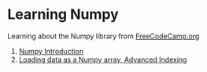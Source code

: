 # Learning Numpy
Learning about the Numpy library from [FreeCodeCamp.org](https://www.freecodecamp.org/learn)
1. [Numpy Introduction](https://github.com/Sniggdhaa/Learning-Numpy/blob/main/Numpy_introduction.ipynb)
2. [Loading data as a Numpy array, Advanced Indexing](https://github.com/Sniggdhaa/Learning-Numpy/blob/main/Loading_data_and_advanced_indexing.ipynb)

